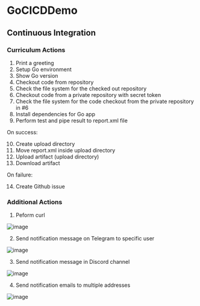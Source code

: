 # GoCICDDemo

## Continuous Integration

### Curriculum Actions

1. Print a greeting
2. Setup Go environment
3. Show Go version
4. Checkout code from repository
5. Check the file system for the checked out repository
6. Checkout code from a private repository with secret token
7. Check the file system for the code checkout from the private repository in #6
8. Install dependencies for Go app
9. Perform test and pipe result to report.xml file

On success:

10. Create upload directory
11. Move report.xml inside upload directory
12. Upload artifact (upload directory)
13. Download artifact

On failure:

14. Create Github issue

### Additional Actions

1. Peform curl

![image](https://user-images.githubusercontent.com/9331270/121681313-3af31080-caed-11eb-967d-069d989132a6.png)

2. Send notification message on Telegram to specific user

![image](https://user-images.githubusercontent.com/9331270/121681358-4ba38680-caed-11eb-8d7d-f6e1c814925d.png)

3. Send notification message in Discord channel

![image](https://user-images.githubusercontent.com/9331270/121681396-5a8a3900-caed-11eb-8334-d62fd77bd1c1.png)

4. Send notification emails to multiple addresses

![image](https://user-images.githubusercontent.com/9331270/121681459-6e359f80-caed-11eb-8bc6-1618c64c0c90.png)
